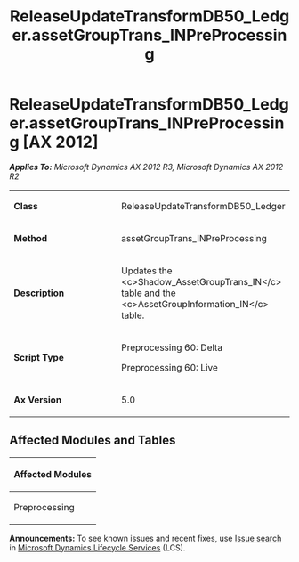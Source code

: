 ﻿---
title: ReleaseUpdateTransformDB50_Ledger.assetGroupTrans_INPreProcessing
TOCTitle: ReleaseUpdateTransformDB50_Ledger.assetGroupTrans_INPreProcessing
ms:assetid: db1adfa5-dd3d-4e65-eb1f-57812f7d747b
ms:mtpsurl: https://msdn.microsoft.com/en-us/library/JJ737161(v=AX.60)
ms:contentKeyID: 49711604
ms.date: 05/18/2015
mtps_version: v=AX.60
---

# ReleaseUpdateTransformDB50\_Ledger.assetGroupTrans\_INPreProcessing [AX 2012]


_**Applies To:** Microsoft Dynamics AX 2012 R3, Microsoft Dynamics AX 2012 R2_

<table>
<colgroup>
<col style="width: 50%" />
<col style="width: 50%" />
</colgroup>
<tbody>
<tr class="odd">
<td><p><strong>Class</strong></p></td>
<td><p>ReleaseUpdateTransformDB50_Ledger</p></td>
</tr>
<tr class="even">
<td><p><strong>Method</strong></p></td>
<td><p>assetGroupTrans_INPreProcessing</p></td>
</tr>
<tr class="odd">
<td><p><strong>Description</strong></p></td>
<td><p>Updates the &lt;c&gt;Shadow_AssetGroupTrans_IN&lt;/c&gt; table and the &lt;c&gt;AssetGroupInformation_IN&lt;/c&gt; table.</p></td>
</tr>
<tr class="even">
<td><p><strong>Script Type</strong></p></td>
<td><p>Preprocessing 60: Delta</p>
<p>Preprocessing 60: Live</p></td>
</tr>
<tr class="odd">
<td><p><strong>Ax Version</strong></p></td>
<td><p>5.0</p></td>
</tr>
</tbody>
</table>


## Affected Modules and Tables

<table>
<colgroup>
<col style="width: 100%" />
</colgroup>
<thead>
<tr class="header">
<th><p>Affected Modules</p></th>
</tr>
</thead>
<tbody>
<tr class="odd">
<td><p>Preprocessing</p></td>
</tr>
</tbody>
</table>

  
**Announcements:** To see known issues and recent fixes, use [Issue search](http://go.microsoft.com/fwlink/?linkid=389258) in [Microsoft Dynamics Lifecycle Services](http://go.microsoft.com/fwlink/?linkid=306505) (LCS).

